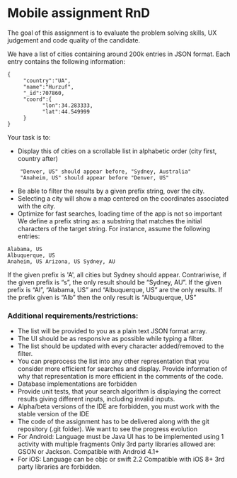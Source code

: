 # Mobile assignment RnD

The goal of this assignment is to evaluate the problem solving skills, UX judgement and code quality of the candidate.

We have a list of cities containing around 200k entries in JSON format. Each entry contains the following information:
```
{
     "country":"UA",
     "name":"Hurzuf",
     "_id":707860,
     "coord":{
           "lon":34.283333,
           "lat":44.549999
     }
}
```

Your task is to:

* Display this of cities on a scrollable list in alphabetic order (city first, country after)
```
    "Denver, US" should appear before, "Sydney, Australia"
    "Anaheim, US" should appear before "Denver, US"
```    
* Be able to filter the results by a given prefix string, over the city.
* Selecting a city will show a map centered on the coordinates associated with the city.
* Optimize for fast searches, loading time of the app is not so important
We define a prefix string as: a substring that matches the initial characters of the target string. For instance, assume the following entries:
```
Alabama, US
Albuquerque, US
Anaheim, US Arizona, US Sydney, AU
```
If the given prefix is 'A', all cities but Sydney should appear. Contrariwise, if the given prefix is “s”, the only result should be “Sydney, AU”.
If the given prefix is “Al”, “Alabama, US” and “Albuquerque, US” are the only results.
If the prefix given is “Alb” then the only result is “Albuquerque, US”

### Additional requirements/restrictions:
* The list will be provided to you as a plain text JSON format array.
* The UI should be as responsive as possible while typing a filter.
* The list should be updated with every character added/removed to the filter.
* You can preprocess the list into any other representation that you consider more efficient for searches and display. Provide information of why that representation is more efficient in the comments of the code.
* Database implementations are forbidden
* Provide unit tests, that your search algorithm is displaying the correct results giving different inputs, including invalid inputs.
* Alpha/beta versions of the IDE are forbidden, you must work with the stable version of the IDE
* The code of the assignment has to be delivered along with the git repository (.git folder). We want to see the progress evolution
* For Android:
    Language must be Java
    UI has to be implemented using 1 activity with multiple fragments
    Only 3rd party libraries allowed are: GSON or Jackson.
    Compatible with Android 4.1+
* For iOS:
    Language can be objc or swift 2.2
    Compatible with iOS 8+
    3rd party libraries are forbidden.
